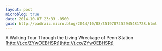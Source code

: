 ```yaml
---
layout: post
microblog: true
date: 2014-10-07 23:33 -0500
guid: http://padraic.micro.blog/2014/10/08/t519707252945481728.html
---
```

A Walking Tour Through the Living Wreckage of Penn Station [http://t.co/ZYwOEBHSRt](http://t.co/ZYwOEBHSRt)
